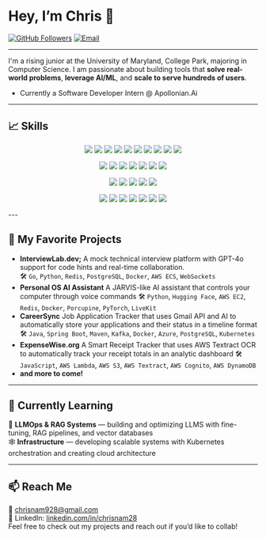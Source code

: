# Hey, I’m Chris 👋

[![GitHub Followers](https://img.shields.io/github/followers/cnam2653?label=Follow&style=social)](https://github.com/cnam2653)
[![Email](https://img.shields.io/badge/Email-chrisnam928@gmail.com-blue)](mailto:chrisnam928@gmail.com)

---

I'm a rising junior at the University of Maryland, College Park, majoring in Computer Science. I am passionate about building tools that **solve real-world problems**, **leverage AI/ML**, and **scale to serve hundreds of users**. 

- Currently a Software Developer Intern @ Apollonian.Ai
---

## 📈 Skills
<p align="center">
<a href="#"><img src="https://img.shields.io/badge/Java-%23ED8B00.svg?&style=for-the-badge&logo=openjdk&logoColor=white" /></a>
<a href="#"><img src="https://img.shields.io/badge/Python-3776AB?style=for-the-badge&logo=python&logoColor=white" /></a>
<a href="#"><img src="https://img.shields.io/badge/C-00599C?style=for-the-badge&logo=c&logoColor=white" /></a>
<a href="#"><img src="https://img.shields.io/badge/C++-%2300599C.svg?&style=for-the-badge&logo=c%2B%2B&logoColor=white" /></a>
<a href="#"><img src="https://img.shields.io/badge/HTML-%23E34F26.svg?&style=for-the-badge&logo=html5&logoColor=white" /></a>
<a href="#"><img src="https://img.shields.io/badge/CSS-239120?&style=for-the-badge&logo=css3&logoColor=white" /></a>
<a href="#"><img src="https://img.shields.io/badge/Go-00ADD8?style=for-the-badge&logo=go&logoColor=white" /></a>
<a href="#"><img src="https://img.shields.io/badge/SQL-336791?style=for-the-badge&logo=postgresql&logoColor=white" /></a>
<a href="#"><img src="https://img.shields.io/badge/TypeScript-3178C6?style=for-the-badge&logo=typescript&logoColor=white" /></a>
<a href="#"><img src="https://img.shields.io/badge/JavaScript-F7DF1E?style=for-the-badge&logo=javascript&logoColor=black" /></a>
</p>
<p align="center">
<a href="#"><img src="https://img.shields.io/badge/react%20-%2300D9FF.svg?&style=for-the-badge&logo=react&logoColor=white" /></a>
<a href="#"><img src="https://img.shields.io/badge/Next-black?style=for-the-badge&logo=next.js&logoColor=white" /></a>
<a href="#"><img src="https://img.shields.io/badge/Flask-000000?style=for-the-badge&logo=flask&logoColor=white" /></a>
<a href="#"><img src="https://img.shields.io/badge/Spring_Boot-6DB33F?style=for-the-badge&logo=spring-boot&logoColor=white" /></a>
<a href="#"><img src="https://img.shields.io/badge/tailwind-css%20-%231572B6.svg?&style=for-the-badge&logo=tailwind-css&logoColor=white" /></a>
<a href="#"><img src="https://img.shields.io/badge/FastAPI-009688?style=for-the-badge&logo=fastapi&logoColor=white" /></a>
<a href="#"><img src="https://img.shields.io/badge/PyTorch-EE4C2C?style=for-the-badge&logo=pytorch&logoColor=white" /></a>
</p>
<p align="center">
<a href="#"><img src="https://img.shields.io/badge/AWS-%23FF9900.svg?&style=for-the-badge&logo=amazon-aws&logoColor=white" /></a>
<a href="#"><img src="https://img.shields.io/badge/Firebase-039BE5?style=for-the-badge&logo=firebase&logoColor=white" /></a>
<a href="#"><img src="https://img.shields.io/badge/PostgreSQL-316192?style=for-the-badge&logo=postgresql&logoColor=white" /></a>
<a href="#"><img src="https://img.shields.io/badge/Redis-DC382D?style=for-the-badge&logo=redis&logoColor=white" /></a>
<a href="#"><img src="https://img.shields.io/badge/Azure-0078D4?style=for-the-badge&logo=microsoft-azure&logoColor=white" /></a>
</p>
<p align="center">
<a href="#"><img src="https://img.shields.io/badge/Git-F05032?style=for-the-badge&logo=git&logoColor=white" /></a>
<a href="#"><img src="https://img.shields.io/badge/GitHub-100000?style=for-the-badge&logo=github&logoColor=white" /></a>
<a href="#"><img src="https://img.shields.io/badge/Linux-FCC624?style=for-the-badge&logo=linux&logoColor=black" /></a>
<a href="#"><img src="https://img.shields.io/badge/Docker-2496ED?style=for-the-badge&logo=docker&logoColor=white" /></a>
<a href="#"><img src="https://img.shields.io/badge/Maven-C71A36?style=for-the-badge&logo=apache-maven&logoColor=white" /></a>
<a href="#"><img src="https://img.shields.io/badge/Kubernetes-326CE5?style=for-the-badge&logo=kubernetes&logoColor=white" /></a>
<a href="#"><img src="https://img.shields.io/badge/Node.js-339933?style=for-the-badge&logo=node.js&logoColor=white" /></a>
</p>
---

## 🔭 My Favorite Projects

- **InterviewLab.dev;** 
  A mock technical interview platform with GPT-4o support for code hints and real-time collaboration.  
  🛠️ `Go`, `Python`, `Redis`, `PostgreSQL`, `Docker`, `AWS ECS`, `WebSockets` 
- **Personal OS AI Assistant**
  A JARVIS-like AI assistant that controls your computer through voice commands
  🛠️ `Python`, `Hugging Face`, `AWS EC2`, `Redis`, `Docker`, `Porcupine`, `PyTorch`, `LiveKit`  
- **CareerSync** 
  Job Application Tracker that uses Gmail API and AI to automatically store your applications and their status in a timeline format
  🛠️ `Java`, `Spring Boot`, `Maven`, `Kafka`, `Docker`, `Azure`, `PostgreSQL`, `Kubernetes`  
- **ExpenseWise.org**
  A Smart Receipt Tracker that uses AWS Textract OCR to automatically track your receipt totals in an analytic dashboard
  🛠️ `JavaScript`, `AWS Lambda`, `AWS S3`, `AWS Textract`, `AWS Cognito`, `AWS DynamoDB`
- **and more to come!**
---

## 🌱 Currently Learning

🧠 **LLMOps & RAG Systems** — building and optimizing LLMS with fine-tuning, RAG pipelines, and vector databases   
🕸️ **Infrastructure** — developing scalable systems with Kubernetes orchestration and creating cloud architecture         
                                                                     
---

## 📫 Reach Me

📧 chrisnam928@gmail.com  
💼 LinkedIn: [linkedin.com/in/chrisnam28](https://www.linkedin.com/in/chrisnam28/)   
Feel free to check out my projects and reach out if you’d like to collab!
